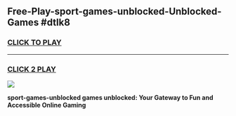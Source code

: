 
## Free-Play-sport-games-unblocked-Unblocked-Games #dtlk8
<h3>
<a href="https://news.freeplayer.one?title=sport-games-unblocked&ref=8M">CLICK TO PLAY</a></h3>
<hr>

<h3>
<a href="https://news.freeplayer.one?title=sport-games-unblocked&ref=8M">CLICK 2 PLAY</a>
  
</h3>

<a href="https://news.freeplayer.one?title=sport-games-unblocked&ref=8M"><img src="https://clearcache.store/games.png"></a>


**sport-games-unblocked games unblocked: Your Gateway to Fun and Accessible Online Gaming**
